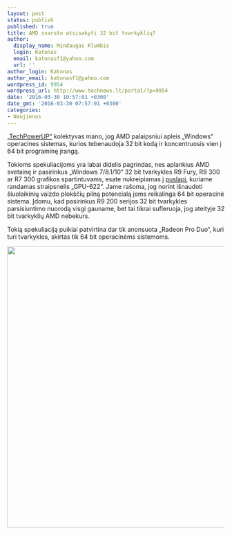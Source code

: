 ```yaml
---
layout: post
status: publish
published: true
title: AMD svarsto atsisakyti 32 bit tvarkyklių?
author:
  display_name: Mindaugas Klumbis
  login: Katonas
  email: katonasf1@yahoo.com
  url: ''
author_login: Katonas
author_email: katonasf1@yahoo.com
wordpress_id: 9954
wordpress_url: http://www.technews.lt/portal/?p=9954
date: '2016-03-30 10:57:01 +0300'
date_gmt: '2016-03-30 07:57:01 +0300'
categories:
- Naujienos
---
```

<p><a href="http://www.techpowerup.com/221296/amd-preparing-to-drop-32-bit-support-for-radeon-drivers.html" target="_blank">„TechPowerUP“</a> kolektyvas mano, jog AMD palaipsniui apleis „Windows“ operacines sistemas, kurios tebenaudoja 32 bit kodą ir koncentruosis vien į 64 bit programinę įrangą.</p>
<p>Tokioms spekuliacijoms yra labai didelis pagrindas, nes aplankius AMD svetainę ir pasirinkus „Windows 7/8.1/10“ 32 bit tvarkykles R9 Fury, R9 300 ar R7 300 grafikos spartintuvams, esate nukreipiamas į <a href="http://support.amd.com/en-us/kb-articles/Pages/AMD-Radeon-R9-Fury%2c-R9-300%2c-R7-300-Support-for-32-Bit-Operating-Systems.aspx" target="_blank">puslapį</a>, kuriame randamas straipsnelis „GPU-622“. Jame rašoma, jog norint išnaudoti šiuolaikinių vaizdo plokščių pilną potencialą joms reikalinga 64 bit operacinė sistema. Įdomu, kad pasirinkus R9 200 serijos 32 bit tvarkykles parsisiuntimo nuorodą visgi gauname, bet tai tikrai sufleruoja, jog ateityje 32 bit tvarkyklių AMD nebekurs.</p>
<p>Tokią spekuliaciją puikiai patvirtina dar tik anonsuota „Radeon Pro Duo“, kuri turi tvarkykles, skirtas tik 64 bit operacinėms sistemoms.</p>
<p style="text-align: center;"><a href="http://www.technews.lt/portal/wp-content/uploads/2016/03/105a.jpg"><img class="alignnone wp-image-9955 size-full" src="http://www.technews.lt/portal/wp-content/uploads/2016/03/105a.jpg" alt="105a" width="1178" height="650" /></a></p>
